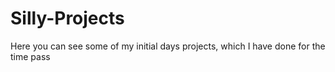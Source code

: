 # Silly-Projects
Here you can see some of my initial days projects, which I have done for the time pass
